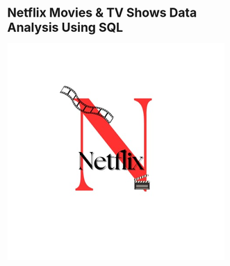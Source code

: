 # Netflix Movies & TV Shows Data Analysis Using SQL

![Netflix logo](https://github.com/bipasha2004/Netflix/blob/main/Netflix%20logo.jpeg)
